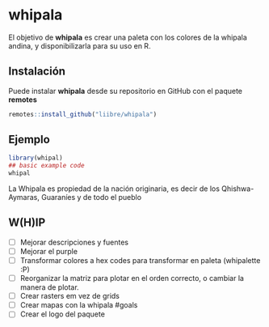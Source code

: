 
<!-- README.md is generated from README.Rmd. Please edit that file -->

# whipala

<!-- badges: start -->

<!-- badges: end -->

El objetivo de **whipala** es crear una paleta con los colores de la
whipala andina, y disponibilizarla para su uso en R.

## Instalación

Puede instalar **whipala** desde su repositorio en GitHub con el paquete
**remotes**

``` r
remotes::install_github("liibre/whipala")
```

## Ejemplo

``` r
library(whipal)
## basic example code
whipal
```

La Whipala es propiedad de la nación originaria, es decir de los
Qhishwa-Aymaras, Guaraníes y de todo el pueblo

## W(H)IP

  - [ ] Mejorar descripciones y fuentes
  - [ ] Mejorar el purple
  - [ ] Transformar colores a hex codes para transformar en paleta
    (whipalette :P)
  - [ ] Reorganizar la matriz para plotar en el orden correcto, o
    cambiar la manera de plotar.
  - [ ] Crear rasters em vez de grids
  - [ ] Crear mapas con la whipala \#goals
  - [ ] Crear el logo del paquete
